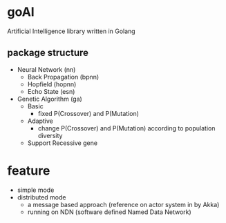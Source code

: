# goAI
Artificial Intelligence library written in Golang

## package structure
 - Neural Network (nn)
    - Back Propagation (bpnn)
    - Hopfield (hopnn)
    - Echo State (esn)
 - Genetic Algorithm (ga)
    - Basic
       - fixed P(Crossover) and P(Mutation)
    - Adaptive
       - change P(Crossover) and P(Mutation) according to population diversity
    - Support Recessive gene

# feature
 - simple mode
 - distributed mode
    - a message based approach (reference on actor system in by Akka)
    - running on NDN (software defined Named Data Network)

